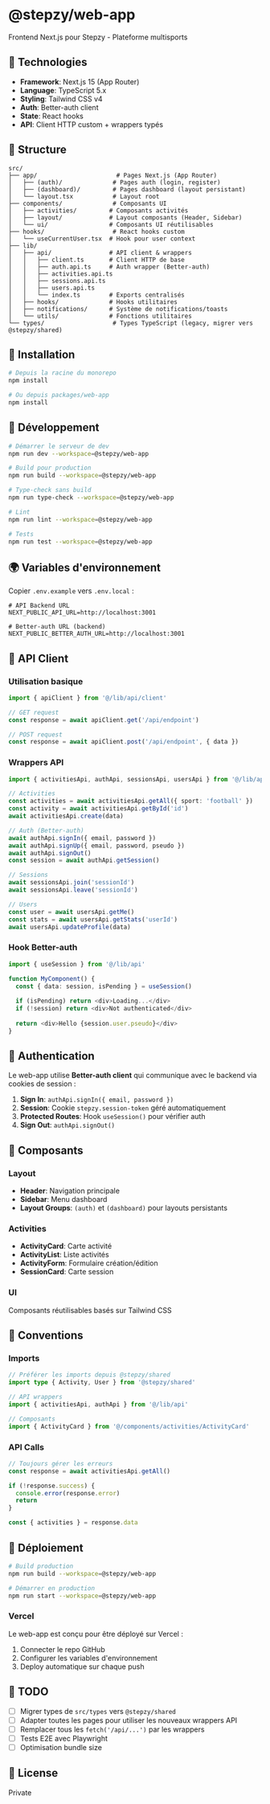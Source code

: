 # @stepzy/web-app

Frontend Next.js pour Stepzy - Plateforme multisports

## 🚀 Technologies

- **Framework**: Next.js 15 (App Router)
- **Language**: TypeScript 5.x
- **Styling**: Tailwind CSS v4
- **Auth**: Better-auth client
- **State**: React hooks
- **API**: Client HTTP custom + wrappers typés

## 📁 Structure

```
src/
├── app/                      # Pages Next.js (App Router)
│   ├── (auth)/              # Pages auth (login, register)
│   ├── (dashboard)/         # Pages dashboard (layout persistant)
│   └── layout.tsx           # Layout root
├── components/              # Composants UI
│   ├── activities/         # Composants activités
│   ├── layout/             # Layout composants (Header, Sidebar)
│   └── ui/                 # Composants UI réutilisables
├── hooks/                   # React hooks custom
│   └── useCurrentUser.tsx  # Hook pour user context
├── lib/
│   ├── api/                # API client & wrappers
│   │   ├── client.ts       # Client HTTP de base
│   │   ├── auth.api.ts     # Auth wrapper (Better-auth)
│   │   ├── activities.api.ts
│   │   ├── sessions.api.ts
│   │   ├── users.api.ts
│   │   └── index.ts        # Exports centralisés
│   ├── hooks/              # Hooks utilitaires
│   ├── notifications/      # Système de notifications/toasts
│   └── utils/              # Fonctions utilitaires
└── types/                   # Types TypeScript (legacy, migrer vers @stepzy/shared)
```

## 🔧 Installation

```bash
# Depuis la racine du monorepo
npm install

# Ou depuis packages/web-app
npm install
```

## 🏃 Développement

```bash
# Démarrer le serveur de dev
npm run dev --workspace=@stepzy/web-app

# Build pour production
npm run build --workspace=@stepzy/web-app

# Type-check sans build
npm run type-check --workspace=@stepzy/web-app

# Lint
npm run lint --workspace=@stepzy/web-app

# Tests
npm run test --workspace=@stepzy/web-app
```

## 🌍 Variables d'environnement

Copier `.env.example` vers `.env.local` :

```env
# API Backend URL
NEXT_PUBLIC_API_URL=http://localhost:3001

# Better-auth URL (backend)
NEXT_PUBLIC_BETTER_AUTH_URL=http://localhost:3001
```

## 📡 API Client

### Utilisation basique

```typescript
import { apiClient } from '@/lib/api/client'

// GET request
const response = await apiClient.get('/api/endpoint')

// POST request
const response = await apiClient.post('/api/endpoint', { data })
```

### Wrappers API

```typescript
import { activitiesApi, authApi, sessionsApi, usersApi } from '@/lib/api'

// Activities
const activities = await activitiesApi.getAll({ sport: 'football' })
const activity = await activitiesApi.getById('id')
await activitiesApi.create(data)

// Auth (Better-auth)
await authApi.signIn({ email, password })
await authApi.signUp({ email, password, pseudo })
await authApi.signOut()
const session = await authApi.getSession()

// Sessions
await sessionsApi.join('sessionId')
await sessionsApi.leave('sessionId')

// Users
const user = await usersApi.getMe()
const stats = await usersApi.getStats('userId')
await usersApi.updateProfile(data)
```

### Hook Better-auth

```typescript
import { useSession } from '@/lib/api'

function MyComponent() {
  const { data: session, isPending } = useSession()
  
  if (isPending) return <div>Loading...</div>
  if (!session) return <div>Not authenticated</div>
  
  return <div>Hello {session.user.pseudo}</div>
}
```

## 🔐 Authentication

Le web-app utilise **Better-auth client** qui communique avec le backend via cookies de session :

1. **Sign In**: `authApi.signIn({ email, password })`
2. **Session**: Cookie `stepzy.session-token` géré automatiquement
3. **Protected Routes**: Hook `useSession()` pour vérifier auth
4. **Sign Out**: `authApi.signOut()`

## 🎨 Composants

### Layout

- **Header**: Navigation principale
- **Sidebar**: Menu dashboard
- **Layout Groups**: `(auth)` et `(dashboard)` pour layouts persistants

### Activities

- **ActivityCard**: Carte activité
- **ActivityList**: Liste activités
- **ActivityForm**: Formulaire création/édition
- **SessionCard**: Carte session

### UI

Composants réutilisables basés sur Tailwind CSS

## 📝 Conventions

### Imports

```typescript
// Préférer les imports depuis @stepzy/shared
import type { Activity, User } from '@stepzy/shared'

// API wrappers
import { activitiesApi, authApi } from '@/lib/api'

// Composants
import { ActivityCard } from '@/components/activities/ActivityCard'
```

### API Calls

```typescript
// Toujours gérer les erreurs
const response = await activitiesApi.getAll()

if (!response.success) {
  console.error(response.error)
  return
}

const { activities } = response.data
```

## 🚢 Déploiement

```bash
# Build production
npm run build --workspace=@stepzy/web-app

# Démarrer en production
npm run start --workspace=@stepzy/web-app
```

### Vercel

Le web-app est conçu pour être déployé sur Vercel :

1. Connecter le repo GitHub
2. Configurer les variables d'environnement
3. Deploy automatique sur chaque push

## 📝 TODO

- [ ] Migrer types de `src/types` vers `@stepzy/shared`
- [ ] Adapter toutes les pages pour utiliser les nouveaux wrappers API
- [ ] Remplacer tous les `fetch('/api/...')` par les wrappers
- [ ] Tests E2E avec Playwright
- [ ] Optimisation bundle size

## 📝 License

Private
